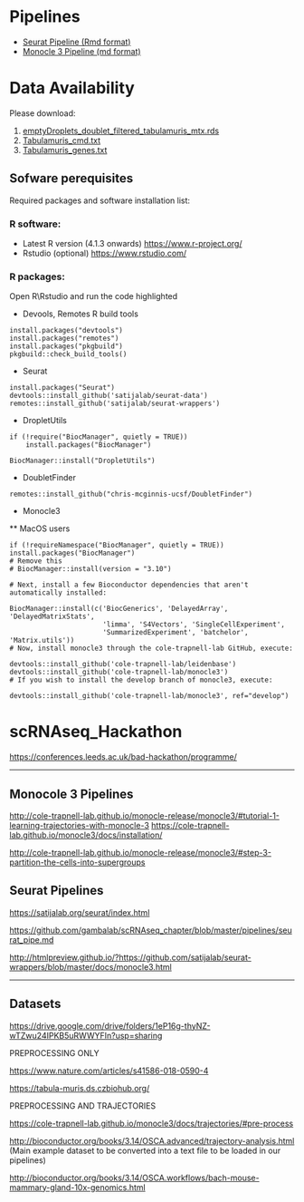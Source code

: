 # Pipelines

* [Seurat Pipeline (Rmd format)](https://github.com/luisacutillo78/scRNAseq_Hackathon/blob/main/Analysis_TabulaMuris_AC_2.Rmd)
* [Monocle 3 Pipeline (md format)](https://github.com/luisacutillo78/scRNAseq_Hackathon/blob/main/monocle3_pipe_FP.md)



# Data Availability
Please download:
1. [emptyDroplets_doublet_filtered_tabulamuris_mtx.rds](https://drive.google.com/file/d/1TLYPcawqbtqApGDTXUZuwE9BJDpeUbPX/view?usp=sharing)
2. [Tabulamuris_cmd.txt](https://drive.google.com/file/d/1ngJ45fOzgY6pm9gNZdCKjXdG7lmJmY03/view?usp=sharing)
3. [Tabulamuris_genes.txt](https://drive.google.com/file/d/1L3IGc59iVLwT2HE7sGBu3R_DhzjxT7oF/view?usp=sharing)


## Sofware perequisites
Required packages and software installation list:


### R software: 
* Latest R version (4.1.3 onwards) https://www.r-project.org/
* Rstudio (optional) https://www.rstudio.com/

### R packages:

Open R\Rstudio and run the code highlighted

* Devools, Remotes R build tools
 ```
install.packages("devtools")
install.packages("remotes")
install.packages("pkgbuild")
pkgbuild::check_build_tools()
```
* Seurat
```
install.packages("Seurat")
devtools::install_github('satijalab/seurat-data')
remotes::install_github('satijalab/seurat-wrappers')
 ```
* DropletUtils
```
if (!require("BiocManager", quietly = TRUE))
    install.packages("BiocManager")

BiocManager::install("DropletUtils")
```
* DoubletFinder
```
remotes::install_github("chris-mcginnis-ucsf/DoubletFinder")
```
* Monocle3

** MacOS users

```
if (!requireNamespace("BiocManager", quietly = TRUE))
install.packages("BiocManager")
# Remove this 
# BiocManager::install(version = "3.10")

# Next, install a few Bioconductor dependencies that aren't automatically installed:

BiocManager::install(c('BiocGenerics', 'DelayedArray', 'DelayedMatrixStats',
                       'limma', 'S4Vectors', 'SingleCellExperiment',
                       'SummarizedExperiment', 'batchelor', 'Matrix.utils'))
# Now, install monocle3 through the cole-trapnell-lab GitHub, execute:

devtools::install_github('cole-trapnell-lab/leidenbase')
devtools::install_github('cole-trapnell-lab/monocle3')
# If you wish to install the develop branch of monocle3, execute:

devtools::install_github('cole-trapnell-lab/monocle3', ref="develop")
```
# scRNAseq_Hackathon

https://conferences.leeds.ac.uk/bad-hackathon/programme/

****
## Monocole 3 Pipelines
http://cole-trapnell-lab.github.io/monocle-release/monocle3/#tutorial-1-learning-trajectories-with-monocle-3
https://cole-trapnell-lab.github.io/monocle3/docs/installation/

http://cole-trapnell-lab.github.io/monocle-release/monocle3/#step-3-partition-the-cells-into-supergroups


## Seurat Pipelines
https://satijalab.org/seurat/index.html

https://github.com/gambalab/scRNAseq_chapter/blob/master/pipelines/seurat_pipe.md

http://htmlpreview.github.io/?https://github.com/satijalab/seurat-wrappers/blob/master/docs/monocle3.html

****
## Datasets

https://drive.google.com/drive/folders/1eP16g-thyNZ-wTZwu24IPKB5uRWWYFIn?usp=sharing


PREPROCESSING ONLY

https://www.nature.com/articles/s41586-018-0590-4

https://tabula-muris.ds.czbiohub.org/

PREPROCESSING AND TRAJECTORIES

https://cole-trapnell-lab.github.io/monocle3/docs/trajectories/#pre-process

http://bioconductor.org/books/3.14/OSCA.advanced/trajectory-analysis.html (Main example dataset to be converted into a text file to be loaded in our pipelines)

http://bioconductor.org/books/3.14/OSCA.workflows/bach-mouse-mammary-gland-10x-genomics.html
